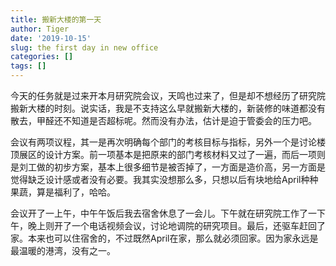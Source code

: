 ```yaml
---
title: 搬新大楼的第一天
author: Tiger
date: '2019-10-15'
slug: the first day in new office
categories: []
tags: []
---
```


今天的任务就是过来开本月研究院会议，天鸣也过来了，但是却不想经历了研究院搬新大楼的时刻。说实话，我是不支持这么早就搬新大楼的，新装修的味道都没有散去，甲醛还不知道是否超标呢。然而没有办法，估计是迫于管委会的压力吧。

会议有两项议程，其一是再次明确每个部门的考核目标与指标，另外一个是讨论楼顶展区的设计方案。前一项基本是把原来的部门考核材料又过了一遍，而后一项则是刘工做的初步方案，基本上很多细节是被否掉了，一方面是造价高，另一方面是觉得缺乏设计感或者没有必要。我其实没想那么多，只想以后有块地给April种种果蔬，算是福利了，哈哈。

会议开了一上午，中午午饭后我去宿舍休息了一会儿。下午就在研究院工作了一下午，晚上则开了一个电话视频会议，讨论地调院的研究项目。最后，还驱车赶回了家。本来也可以住宿舍的，不过既然April在家，那么就必须回家。因为家永远是最温暖的港湾，没有之一。
